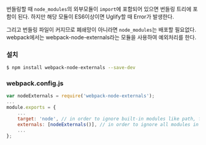 번들링할 때 `node_modules`의 외부모듈이 `import`에 포함되어 있으면 번들링 트리에 포함이 된다.
하지만 해당 모듈이 ES6이상이면 Uglify할 때 Error가 발생한다.

그리고 번들링 파일이 커지므로 폐쇄망이 아니라면 `node_modules`는 배포할 필요없다.
webpack에서는 webpack-node-externals라는 모듈을 사용하여 예외처리를 한다.

### 설치
```bash
$ npm install webpack-node-externals --save-dev
```
### webpack.config.js
```javascript
var nodeExternals = require('webpack-node-externals');
...
module.exports = {
    ...
    target: 'node', // in order to ignore built-in modules like path, fs, etc. 
    externals: [nodeExternals()], // in order to ignore all modules in node_modules folder 
    ...
};
```